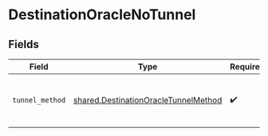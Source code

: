 # DestinationOracleNoTunnel


## Fields

| Field                                                                                        | Type                                                                                         | Required                                                                                     | Description                                                                                  |
| -------------------------------------------------------------------------------------------- | -------------------------------------------------------------------------------------------- | -------------------------------------------------------------------------------------------- | -------------------------------------------------------------------------------------------- |
| `tunnel_method`                                                                              | [shared.DestinationOracleTunnelMethod](../../models/shared/destinationoracletunnelmethod.md) | :heavy_check_mark:                                                                           | No ssh tunnel needed to connect to database                                                  |